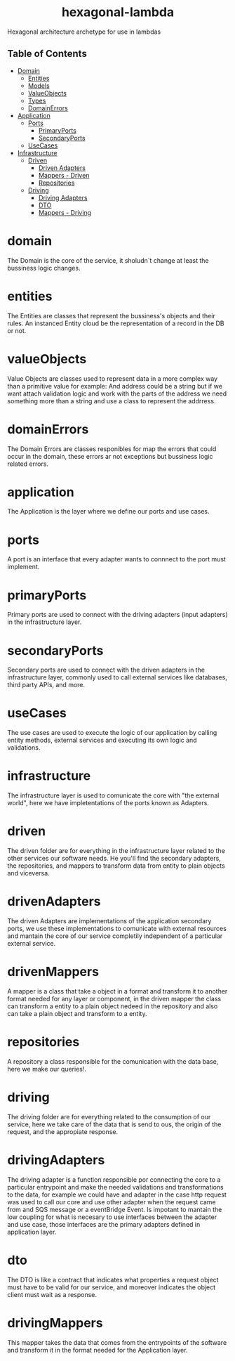 <h1 align="center"> hexagonal-lambda </h1>
Hexagonal architecture archetype for use in lambdas

## Table of Contents
- [Domain](#domain)
    - [Entities](#entities)
    - [Models](#models)
    - [ValueObjects](#valueObjects)
    - [Types](#types)
    - [DomainErrors](#domainErrors)
- [Application](#application)
    - [Ports](#ports)
        - [PrimaryPorts](#primaryPorts)
        - [SecondaryPorts](#secondaryPorts)
    - [UseCases](#useCases)
- [Infrastructure](#infrastructure)
    - [Driven](#driven)
        - [Driven Adapters](#drivenAdapters)
        - [Mappers - Driven](#drivenMappers)
        - [Repositories](#repositories)
    - [Driving](#driving)
        - [Driving Adapters](#drivingAdapters)
        - [DTO](#dto)
        - [Mappers - Driving](#drivingMappers)

# domain
The Domain is the core of the service, it sholudn´t change at least the bussiness logic changes.

# entities
The Entities are classes that represent the bussiness's objects and their rules. An instanced Entity cloud be the representation of a record in the DB or not.

# valueObjects
Value Objects are classes used to represent data in a more complex way than a primitive value for example: And address could be a string but if we want attach validation logic and work with the parts of the address we need something more than a string and use a class to represent the addrress.

# domainErrors
The Domain Errors are classes responibles for map the errors that could occur in the domain, these errors ar not exceptions but bussiness logic related errors.

# application
The Application is the layer where we define our ports and use cases.

# ports
A port is an interface that every adapter wants to connnect to the port must implement.

# primaryPorts
Primary ports are used to connect with the driving adapters (input adapters) in the infrastructure layer. 

# secondaryPorts
Secondary ports are used to connect with the driven adapters in the infrastructure layer, commonly used to call external services like databases, third party APIs, and more.

# useCases
The use cases are used to execute the logic of our application by calling entity methods, external services and executing its own logic and validations.

# infrastructure
The infrastructure layer is used to comunicate the core with "the external world", here we have impletentations of the ports known as Adapters.

# driven
The driven folder are for everything in the infrastructure layer related to the other services our software needs. He you'll find the secondary adapters, the repositories, and mappers to transform data from entity to plain objects and viceversa.

# drivenAdapters
The driven Adapters are implementations of the application secondary ports, we use these implementations to comunicate with external resources and mantain the core of our service completily independent of a particular external service.

# drivenMappers
A mapper is a class that take a object in a format and transform it to another format needed for any layer or component, in the driven mapper the class can transform a entity to a plain object nedeed in the repository and also can take a plain object and transform to a entity.

# repositories
A repository a class responsible for the comunication with the data base, here we make our queries!.

# driving
The driving folder are for everything related to the consumption of our service, here we take care of the data that is send to ous, the origin of the request, and the appropiate response.

# drivingAdapters
The driving adapter is a function responsible por connecting the core to a particular entrypoint and make the needed validations and transformations to the data, for example we could have and adapter in the case http request was used to call our core and use other adapter when the request came from and SQS message or a eventBridge Event. Is impotant to mantain the low coupling for what is necesary to use interfaces between the adapter and use case, those interfaces are the primary adapters defined in application layer.
# dto
The DTO is like a contract that indicates what properties a request object must have to be valid for our service, and moreover indicates the object client must wait as a response.

# drivingMappers
This mapper takes the data that comes from the entrypoints of the software and transform it in the format needed for the Application layer.
